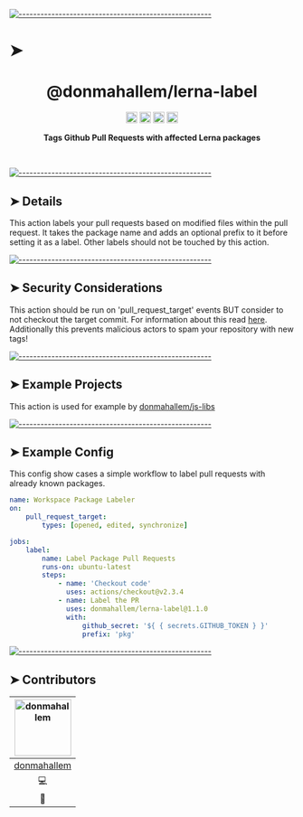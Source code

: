 <!-- ⚠️ This README has been generated from the file(s) "./readme_blueprint.md" ⚠️-->
[![-----------------------------------------------------](https://raw.githubusercontent.com/andreasbm/readme/master/assets/lines/water.png)](#h1-aligncenterdonmahallemlerna-labelh1)

# ➤ <h1 align="center">@donmahallem/lerna-label</h1>

<p align="center">
		<a href="https://github.com/donmahallem/lerna-label/actions?query=workflow%3ATest+branch%3Amain"><img alt="Test" src="https://github.com/donmahallem/lerna-label/workflows/Test/badge.svg?branch=main&event=push" height="20"/></a>
<a href="https://codecov.io/gh/donmahallem/lerna-label/branch/main"><img alt="codecov" src="https://codecov.io/gh/donmahallem/lerna-label/branch/main/graph/badge.svg" height="20"/></a>
<a href="https://github.com/donmahallem/lerna-label/blob/main/LICENSE"><img alt="GitHub license" src="https://img.shields.io/github/license/donmahallem/lerna-label" height="20"/></a>
<a href="https://github.com/donmahallem/lerna-label/graphs/contributors"><img alt="GitHub contributors" src="https://img.shields.io/github/contributors-anon/donmahallem/lerna-label" height="20"/></a>
	</p>


<p align="center">
  <b>Tags Github Pull Requests with affected Lerna packages</b></br>
  <sub><sub>
</p>

<br />



[![-----------------------------------------------------](https://raw.githubusercontent.com/andreasbm/readme/master/assets/lines/water.png)](#details)

## ➤ Details

This action labels your pull requests based on modified files within the pull request.
It takes the package name and adds an optional prefix to it before setting it as a label.
Other labels should not be touched by this action.


[![-----------------------------------------------------](https://raw.githubusercontent.com/andreasbm/readme/master/assets/lines/water.png)](#security-considerations)

## ➤ Security Considerations

This action should be run on 'pull_request_target' events BUT consider to not checkout the target commit.
For information about this read [here](https://securitylab.github.com/research/github-actions-preventing-pwn-requests/).
Additionally this prevents malicious actors to spam your repository with new tags!


[![-----------------------------------------------------](https://raw.githubusercontent.com/andreasbm/readme/master/assets/lines/water.png)](#example-projects)

## ➤ Example Projects

This action is used for example by [donmahallem/js-libs](https://github.com/donmahallem/js-libs/pulls)


[![-----------------------------------------------------](https://raw.githubusercontent.com/andreasbm/readme/master/assets/lines/water.png)](#example-config)

## ➤ Example Config

This config show cases a simple workflow to label pull requests with already known packages.

```yaml
name: Workspace Package Labeler
on:
    pull_request_target:
        types: [opened, edited, synchronize]

jobs:
    label:
        name: Label Package Pull Requests
        runs-on: ubuntu-latest
        steps:
            - name: 'Checkout code'
              uses: actions/checkout@v2.3.4
            - name: Label the PR
              uses: donmahallem/lerna-label@1.1.0
              with:
                  github_secret: '${ { secrets.GITHUB_TOKEN } }'
                  prefix: 'pkg'
```


[![-----------------------------------------------------](https://raw.githubusercontent.com/andreasbm/readme/master/assets/lines/water.png)](#contributors)

## ➤ Contributors
	

| [<img alt="donmahallem" src="https://avatars.githubusercontent.com/u/4698322?v=4" width="100">](https://github.com/donmahallem) |
|:--------------------------------------------------:|
| [donmahallem](https://github.com/donmahallem)    |
| 💻                                               |
| 🐛                                               |

